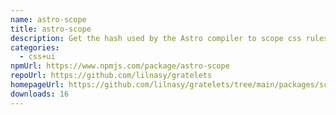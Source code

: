 ```yaml
---
name: astro-scope
title: astro-scope
description: Get the hash used by the Astro compiler to scope css rules.
categories:
  - css+ui
npmUrl: https://www.npmjs.com/package/astro-scope
repoUrl: https://github.com/lilnasy/gratelets
homepageUrl: https://github.com/lilnasy/gratelets/tree/main/packages/scope
downloads: 16
---
```

